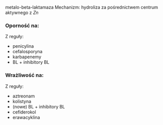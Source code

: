 metalo-beta-laktamaza
Mechanizm: hydroliza za pośrednictwem centrum aktywnego z $Zn$
### Oporność na:
Z reguły:
- penicylina
- cefalosporyna
- karbapenemy
- BL + inhibitory BL
### Wrażliwość na:
Z reguły:
- aztreonam
- kolistyna
- (nowe) BL + inhibitory BL
- cefiderokol
- erawacyklina
